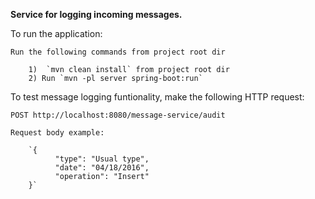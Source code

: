 **Service for logging incoming messages.**

To run the application:

    Run the following commands from project root dir
    
        1)  `mvn clean install` from project root dir
        2) Run `mvn -pl server spring-boot:run`
        
To test message logging funtionality, make the following HTTP request:

`POST http://localhost:8080/message-service/audit`

    Request body example:
    
        `{
              "type": "Usual type",
              "date": "04/18/2016",
              "operation": "Insert"
        }`
